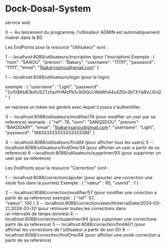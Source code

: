 # Dock-Dosal-System
service web


 0 -- Au lancement du programme, l'utilisateur ADMIN est automatiquement insérer dans la BD
 
 Les EndPoints pour la resource "Utilisateur" sont :

 1 -- localhost:8088/utilisateurs/inscription (pour l'inscription)
      Exemple :         {
              	"nom": "SANOU",
              	"prenom": "Bakary",
              	"username": "111111",
              	"password": "11111",
              	"email": "1bakarysanou@gmail.com"
              }

 1 -- localhost:8088/utilisateurs/login (pour le login)

exemple : 
       {
       	"username" : "Light",
       	"password" : "$2a$10$KkB3bXU52TzfqvPHMzPb1u1b9QcUWeWhA4s4ZGn3bTXYaBVJ.6vI2"
       }

en reponse un token est généré avec lequel il poura s'authentifier.

3 -- localhost:8088/utilisateurs/modifier/76 (pour modifier un user par sa reference)
exemple : 
       {
       	  "ref": 76,
       		"nom": "SANQSDOU",
       		"prenom": "BAKDDARY",
       		"email": "1bakarysanou@gmail.com",
       		"username": "Light",
       		"password": "188333333333333333388"
       }

  4 -- localhost:8088/utilisateurs/findAll (pour afficher tous les users)
  5 -- localhost:8088/utilisateurs/findOne/34 (pour afficher un user a partir de sa reference)
  6 --localhost:8088/utilisateurs/supprimer/93 (pour supprimer un user par sa reference)

  Les EndPoints pour la resource "Correction" sont :

 1 -- localhost:8088/correction/ajouter (pour ajourter une correction une seule fois dans la journée)
Exemple :
      {
      	"valeur" : 65,
      	"userId" : 1
      }

2 -- localhost:8088/correction/modifier/57 (pour modifier une corection a partir de sa reference)
     exemple :
            {
       	"ref" :57,	
       	"valeur": 100
       	}
3 -- localhost:8088/correction/searchIntervalDate/2024-03-21,2024-03-20 (pour retrouver toutes les corrections dans  
    un intervalle de temps donnés)
4 -- localhost:8088/correction/supprimer/84 (pour supprimer une correctiona partir de sa reference)
5 -- localhost:8088/correction/findAll/1 (pour afficher les corrections de l'utilisateur a partir de son ID)
6 -- localhost:8088/correction/findOne/68 (pour afficher une seule correction a partir de sa reference)
  
